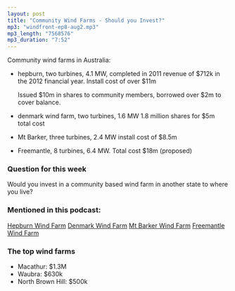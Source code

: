 ```yaml
---
layout: post
title: "Community Wind Farms - Should you Invest?"
mp3: "windfront-ep8-aug2.mp3"
mp3_length: "7568576"
mp3_duration: "7:52"
---
```


 Community wind farms in Australia:

 - hepburn, two turbines, 4.1 MW, completed in 2011
   revenue of $712k in the 2012 financial year. 
   Install cost of over $11m

   Issued $10m in shares to community members, borrowed 
   over $2m to cover balance.

 - denmark wind farm, two turbines, 1.6 MW
    1.8 million shares for $5m total cost 

 - Mt Barker, three turbines, 2.4 MW
    install cost of $8.5m

 - Freemantle, 8 turbines, 6.4 MW. Total cost $18m (proposed)
 

### Question for this week
Would you invest in a community based wind farm in another state to where you live?

### Mentioned in this podcast:

[Hepburn Wind Farm](http://hepburnwind.com.au)
[Denmark Wind Farm](http://www.dcw.org.au/index.html)
[Mt Barker Wind Farm](http://www.mtbarkerpower.com.au)
[Freemantle Wind Farm](http://www.fremantlewindfarm.com.au/)

### The top wind farms

- Macathur: $1.3M
- Waubra: $630k
- North Brown Hill: $500k